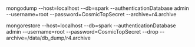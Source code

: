 # 

mongodump --host=localhost --db=spark --authenticationDatabase admin  --username=root --password=CosmicTopSecret --archive=r4.archive


mongorestore --host=localhost --db=spark --authenticationDatabase admin --username=root --password=CosmicTopSecret --drop --archive=/data/db_dump/r4.archive
